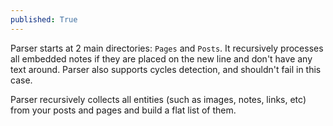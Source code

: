 ```yaml
---
published: True
---
```


Parser starts at 2 main directories: `Pages` and `Posts`. It recursively processes all embedded notes if they are placed on the new line and don't have any text around. Parser also supports cycles detection, and shouldn't fail in this case.

Parser recursively collects all entities (such as images, notes, links, etc) from your posts and pages and build a flat list of them.
